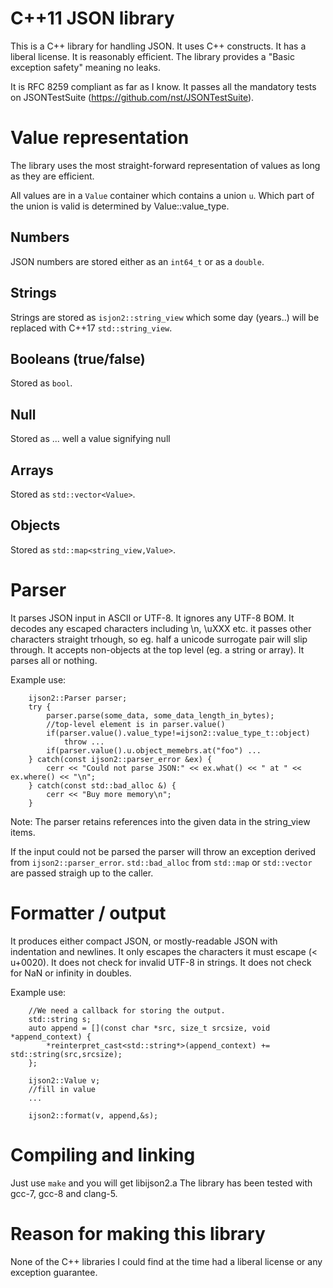 # C++11 JSON library
This is a C++ library for handling JSON. It uses C++ constructs. It has a liberal license.
It is reasonably efficient. The library provides a "Basic exception safety" meaning no leaks.

It is RFC 8259 compliant as far as I know. It passes all the mandatory tests on JSONTestSuite (https://github.com/nst/JSONTestSuite).

# Value representation
The library uses the most straight-forward representation of values as long as they are efficient.

All values are in a `Value` container which contains a union `u`. Which part of the union is valid is determined by Value::value_type.

## Numbers
JSON numbers are stored either as an `int64_t` or as a `double`.
## Strings
Strings are stored as `isjon2::string_view` which some day (years..) will be replaced with C++17 `std::string_view`.
## Booleans (true/false)
Stored as `bool`.
## Null
Stored as ... well a value signifying null
## Arrays
Stored as `std::vector<Value>`.
## Objects
Stored as `std::map<string_view,Value>`.



# Parser
It parses JSON input in ASCII or UTF-8. It ignores any UTF-8 BOM. It decodes any escaped characters including \n, \uXXX etc. it passes other characters straight trhough, so eg. half a unicode surrogate pair will slip through. It accepts non-objects at the top level (eg. a string or array).
It parses all or nothing.

Example use:
```
    ijson2::Parser parser;
    try {
        parser.parse(some_data, some_data_length_in_bytes);
        //top-level element is in parser.value()
	    if(parser.value().value_type!=ijson2::value_type_t::object)
	        throw ...
        if(parser.value().u.object_memebrs.at("foo") ...
    } catch(const ijson2::parser_error &ex) {
        cerr << "Could not parse JSON:" << ex.what() << " at " << ex.where() << "\n";
    } catch(const std::bad_alloc &) {
        cerr << "Buy more memory\n";
    }
```
Note: The parser retains references into the given data in the string_view items.

If the input could not be parsed the parser will throw an exception derived from `ijson2::parser_error`.
`std::bad_alloc` from `std::map` or `std::vector` are passed straigh up to the caller.

# Formatter / output
It produces either compact JSON, or mostly-readable JSON with indentation and newlines.
It only escapes the characters it must escape (< u+0020). It does not check for invalid UTF-8 in strings. It does not check for NaN or infinity in doubles.


Example use:
```
    //We need a callback for storing the output.
    std::string s;
    auto append = [](const char *src, size_t srcsize, void *append_context) {
        *reinterpret_cast<std::string*>(append_context) += std::string(src,srcsize);
    };
    
    ijson2::Value v;
    //fill in value
    ...
    
    ijson2::format(v, append,&s);
```


# Compiling and linking
Just use `make` and you will get libijson2.a
The library has been tested with gcc-7, gcc-8 and clang-5.


# Reason for making this library
None of the C++ libraries I could find at the time had a liberal license or any exception guarantee.
